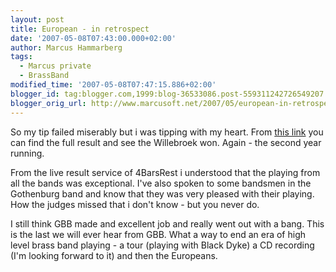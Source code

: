 ```yaml
---
layout: post
title: European - in retrospect
date: '2007-05-08T07:43:00.000+02:00'
author: Marcus Hammarberg
tags:
  - Marcus private
  - BrassBand
modified_time: '2007-05-08T07:47:15.886+02:00'
blogger_id: tag:blogger.com,1999:blog-36533086.post-559311242726549207
blogger_orig_url: http://www.marcusoft.net/2007/05/european-in-retrospect.html
---
```


So my
tip failed miserably but i was tipping with
my heart. From [this
link](http://www.4barsrest.com/news/detail.asp?id=5566) you can find the
full result and see the Willebroek won. Again - the second
year running.

From the live result service of 4BarsRest i understood that the
playing from all the bands was exceptional. I've also spoken to some
bandsmen in the Gothenburg band and know that they
was very pleased with their playing. How the judges missed that i don't know - but
you never do.

I still think GBB made and excellent job and really
went out with a bang. This is the last we will ever hear from <span
id="SPELLING_ERROR_6" class="blsp-spelling-error">GBB. What a way
to end an era of high level brass band playing - a tour (playing with
Black Dyke) a CD recording (I'm looking forward to it) and
then the Europeans.
